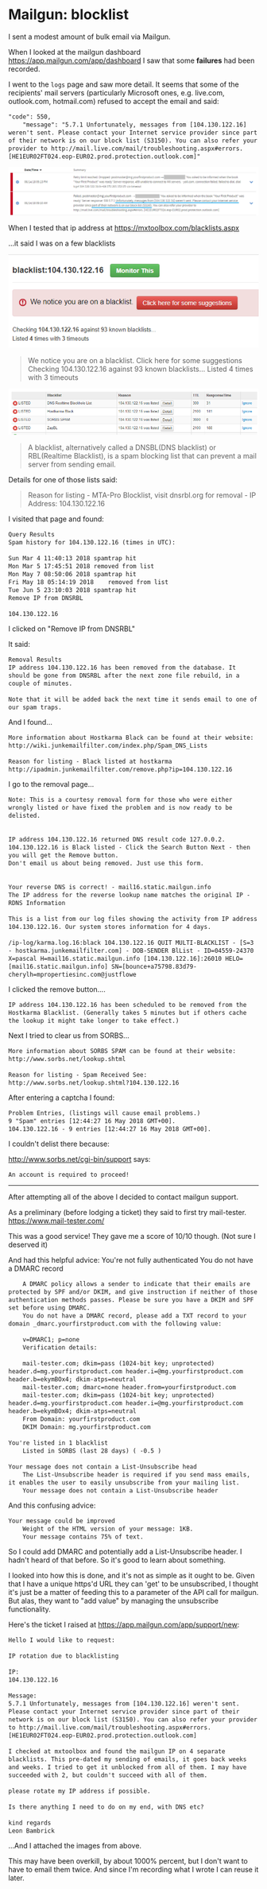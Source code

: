 # Mailgun: blocklist

I sent a modest amount of bulk email via Mailgun.

When I looked at the mailgun dashboard <https://app.mailgun.com/app/dashboard> I saw that some **failures** had been recorded.

I went to the `logs` page and saw more detail. It seems that some of the recipients' mail servers (particularly Microsoft ones, e.g. live.com, outlook.com, hotmail.com) refused to accept the email and said:

	"code": 550,
        "message": "5.7.1 Unfortunately, messages from [104.130.122.16] weren't sent. Please contact your Internet service provider since part of their network is on our block list (S3150). You can also refer your provider to http://mail.live.com/mail/troubleshooting.aspx#errors. [HE1EUR02FT024.eop-EUR02.prod.protection.outlook.com]"

		
![block list](blocklist.png)


When I tested that ip address at <https://mxtoolbox.com/blacklists.aspx> 

...it said I was on a few blacklists 


![black list](blacklist.png)


> We notice you are on a blacklist.  Click here for some suggestions
> Checking 104.130.122.16 against 93 known blacklists... 
> Listed 4 times with 3 timeouts 

![blacklists 4](blacklists_4.png)


> A blacklist, alternatively called a DNSBL(DNS blacklist) or RBL(Realtime Blacklist), is a spam blocking list that can prevent a mail server from sending email.

Details for one of those lists said:


> Reason for listing - MTA-Pro Blocklist, visit dnsrbl.org for removal - IP Address: 104.130.122.16


I visited that page and found:

	Query Results
	Spam history for 104.130.122.16 (times in UTC):

	Sun Mar 4 11:40:13 2018	spamtrap hit
	Mon Mar 5 17:45:51 2018	removed from list
	Mon May 7 08:50:06 2018	spamtrap hit
	Fri May 18 05:14:19 2018	removed from list
	Tue Jun 5 23:10:03 2018	spamtrap hit
	Remove IP from DNSRBL

	104.130.122.16
 
 
I clicked on "Remove IP from DNSRBL"

It said:

	Removal Results
	IP address 104.130.122.16 has been removed from the database. It should be gone from DNSRBL after the next zone file rebuild, in a couple of minutes.

	Note that it will be added back the next time it sends email to one of our spam traps.
	
	
And I found...	
	
	More information about Hostkarma Black can be found at their website: http://wiki.junkemailfilter.com/index.php/Spam_DNS_Lists

	Reason for listing - Black listed at hostkarma http://ipadmin.junkemailfilter.com/remove.php?ip=104.130.122.16	
	
I go to the removal page...	
	
	Note: This is a courtesy removal form for those who were either wrongly listed or have fixed the problem and is now ready to be delisted.
	

	IP address 104.130.122.16 returned DNS result code 127.0.0.2.
	104.130.122.16 is Black listed - Click the Search Button Next - then you will get the Remove button.
	Don't email us about being removed. Just use this form.
	

	Your reverse DNS is correct! - mail16.static.mailgun.info
	The IP address for the reverse lookup name matches the original IP - RDNS Information

	This is a list from our log files showing the activity from IP address 104.130.122.16. Our system stores information for 4 days. 

	/ip-log/karma.log.16:black 104.130.122.16 QUIT MULTI-BLACKLIST - [S=3 - hostkarma.junkemailfilter.com] - DOB-SENDER BlList - ID=04559-24370 X=pascal H=mail16.static.mailgun.info [104.130.122.16]:26010 HELO=[mail16.static.mailgun.info] SN=[bounce+a75798.83d79-cherylh=mpropertiesinc.com@justflowe

I clicked the remove button....


	IP address 104.130.122.16 has been scheduled to be removed from the Hostkarma Blacklist. (Generally takes 5 minutes but if others cache the lookup it might take longer to take effect.)	
	
	
Next I tried to clear us from SORBS...


	More information about SORBS SPAM can be found at their website: http://www.sorbs.net/lookup.shtml

	Reason for listing - Spam Received See: http://www.sorbs.net/lookup.shtml?104.130.122.16
	
After entering a captcha I found:


	Problem Entries, (listings will cause email problems.)
	9 "Spam" entries [12:44:27 16 May 2018 GMT+00].	
	104.130.122.16 - 9 entries [12:44:27 16 May 2018 GMT+00].
	
I couldn't delist there because:

<http://www.sorbs.net/cgi-bin/support> says:

	An account is required to proceed!	
	

	
-----

After attempting all of the above I decided to contact mailgun support.

As a preliminary (before lodging a ticket) they said to first try mail-tester. <https://www.mail-tester.com/>

This was a good service! They gave me a score of 10/10 though. (Not sure I deserved it)

And had this helpful advice:
	You're not fully authenticated
		You do not have a DMARC record

		A DMARC policy allows a sender to indicate that their emails are protected by SPF and/or DKIM, and give instruction if neither of those authentication methods passes. Please be sure you have a DKIM and SPF set before using DMARC.
		You do not have a DMARC record, please add a TXT record to your domain _dmarc.yourfirstproduct.com with the following value:

		v=DMARC1; p=none
		Verification details:

		mail-tester.com; dkim=pass (1024-bit key; unprotected) header.d=mg.yourfirstproduct.com header.i=@mg.yourfirstproduct.com header.b=ekymBOx4; dkim-atps=neutral
		mail-tester.com; dmarc=none header.from=yourfirstproduct.com
		mail-tester.com; dkim=pass (1024-bit key; unprotected) header.d=mg.yourfirstproduct.com header.i=@mg.yourfirstproduct.com header.b=ekymBOx4; dkim-atps=neutral
		From Domain: yourfirstproduct.com
		DKIM Domain: mg.yourfirstproduct.com		
		
	You're listed in 1 blacklist
		Listed in SORBS (last 28 days) ( -0.5 )

	Your message does not contain a List-Unsubscribe head
		The List-Unsubscribe header is required if you send mass emails, it enables the user to easily unsubscribe from your mailing list.
		Your message does not contain a List-Unsubscribe header

And this confusing advice:

	Your message could be improved
		Weight of the HTML version of your message: 1KB.
		Your message contains 75% of text.


So I could add DMARC and potentially add a List-Unsubscribe header. I hadn't heard of that before. So it's good to learn about something. 

I looked into how this is done, and it's not as simple as it ought to be. Given that I have a unique https'd URL they can 'get' to be unsubscribed, I thought it's just be a matter of feeding this to a parameter of the API call for mailgun. But alas, they want to "add value" by managing the unsubscribe functionality. 


Here's the ticket I raised at <https://app.mailgun.com/app/support/new>:


	Hello I would like to request:

	IP rotation due to blacklisting

	IP: 
	104.130.122.16

	Message: 
	5.7.1 Unfortunately, messages from [104.130.122.16] weren't sent. Please contact your Internet service provider since part of their network is on our block list (S3150). You can also refer your provider to http://mail.live.com/mail/troubleshooting.aspx#errors. [HE1EUR02FT024.eop-EUR02.prod.protection.outlook.com]

	I checked at mxtoolbox and found the mailgun IP on 4 separate blacklists. This pre-dated my sending of emails, it goes back weeks and weeks. I tried to get it unblocked from all of them. I may have succeeded with 2, but couldn't succeed with all of them.

	please rotate my IP address if possible.

	Is there anything I need to do on my end, with DNS etc?

	kind regards
	Leon Bambrick

...And I attached the images from above.


This may have been overkill, by about 1000% percent, but I don't want to have to email them twice. And since I'm recording what I wrote I can reuse it later.





